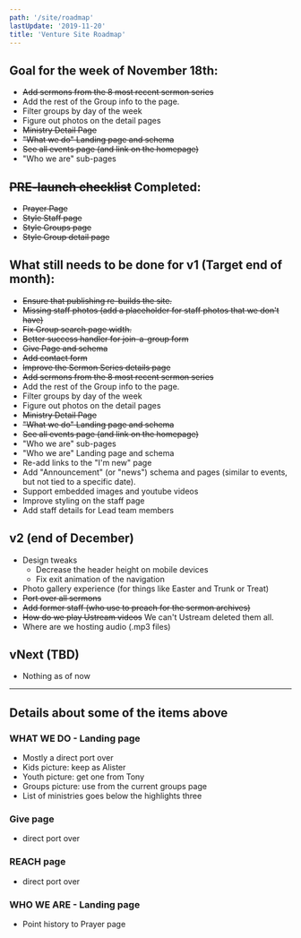 ```yaml
---
path: '/site/roadmap'
lastUpdate: '2019-11-20'
title: 'Venture Site Roadmap'
---
```


## Goal for the week of November 18th:

-   ~~Add sermons from the 8 most recent sermon series~~
-   Add the rest of the Group info to the page.
-   Filter groups by day of the week
-   Figure out photos on the detail pages
-   ~~Ministry Detail Page~~
-   ~~"What we do" Landing page and schema~~
-   ~~See all events page (and link on the homepage)~~
-   "Who we are" sub-pages

## ~~PRE-launch checklist~~ Completed:

-   ~~Prayer Page~~
-   ~~Style Staff page~~
-   ~~Style Groups page~~
-   ~~Style Group detail page~~

## What still needs to be done for v1 (Target end of month):

-   ~~Ensure that publishing re-builds the site.~~
-   ~~Missing staff photos (add a placeholder for staff photos that we don't have)~~
-   ~~Fix Group search page width.~~
-   ~~Better success handler for join-a-group form~~
-   ~~Give Page and schema~~
-   ~~Add contact form~~
-   ~~Improve the Sermon Series details page~~
-   ~~Add sermons from the 8 most recent sermon series~~
-   Add the rest of the Group info to the page.
-   Filter groups by day of the week
-   Figure out photos on the detail pages
-   ~~Ministry Detail Page~~
-   ~~"What we do" Landing page and schema~~
-   ~~See all events page (and link on the homepage)~~
-   "Who we are" sub-pages
-   "Who we are" Landing page and schema
-   Re-add links to the "I'm new" page
-   Add "Announcement" (or "news") schema and pages (similar to events, but not tied to a specific date).
-   Support embedded images and youtube videos
-   Improve styling on the staff page
-   Add staff details for Lead team members

## v2 (end of December)

-   Design tweaks
    -   Decrease the header height on mobile devices
    -   Fix exit animation of the navigation
-   Photo gallery experience (for things like Easter and Trunk or Treat)
-   ~~Port over all sermons~~
-   ~~Add former staff (who use to preach for the sermon archives)~~
-   ~~How do we play Ustream videos~~ We can't Ustream deleted them all.
-   Where are we hosting audio (.mp3 files)

## vNext (TBD)

-   Nothing as of now

---

## Details about some of the items above

### WHAT WE DO - Landing page

-   Mostly a direct port over
-   Kids picture: keep as Alister
-   Youth picture: get one from Tony
-   Groups picture: use from the current groups page
-   List of ministries goes below the highlights three

### Give page

-   direct port over

### REACH page

-   direct port over

### WHO WE ARE - Landing page

-   Point history to Prayer page
